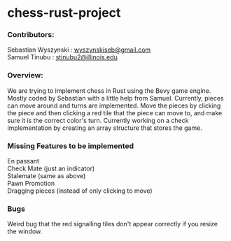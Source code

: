 # chess-rust-project
### Contributors:  
Sebastian Wyszynski : wyszynskiseb@gmail.com  
Samuel Tinubu : stinubu2@illinois.edu  

### Overview: 
We are trying to implement chess in Rust using the Bevy game engine.  
Mostly coded by Sebastian with a little help from Samuel.
Currently, pieces can move around and turns are implemented.
Move the pieces by clicking the piece and then clicking a red tile that the piece can move to, and make sure it is the correct color's turn.
Currently working on a check implementation by creating an array structure that stores the game.

### Missing Features to be implemented
En passant  
Check Mate (just an indicator)  
Stalemate (same as above)  
Pawn Promotion  
Dragging pieces (instead of only clicking to move)  

### Bugs 
Weird bug that the red signalling tiles don't appear correctly if you resize the window.